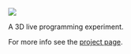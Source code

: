 ![](blob/master/assets/codechisel-github-image.png?raw=true)

A 3D live programming experiment.

For more info see the [project page](http://robert.kra.hn/projects/live-programming-with-three-and-webvr).